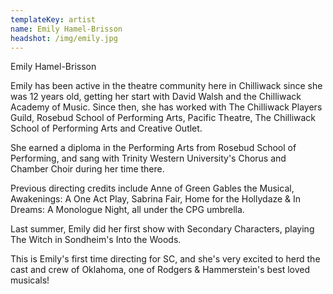 ```yaml
---
templateKey: artist
name: Emily Hamel-Brisson
headshot: /img/emily.jpg
---
```

Emily Hamel-Brisson

Emily has been active in the theatre community here in Chilliwack since she was 12 years old, getting her start with David Walsh and the Chilliwack Academy of Music. Since then, she has worked with The Chilliwack Players Guild, Rosebud School of Performing Arts, Pacific Theatre, The Chilliwack School of Performing Arts and Creative Outlet.

She earned a diploma in the Performing Arts from Rosebud School of Performing, and sang with Trinity Western University's Chorus and Chamber Choir during her time there.

Previous directing credits include Anne of Green Gables the Musical, Awakenings: A One Act Play, Sabrina Fair, Home for the Hollydaze & In Dreams: A Monologue Night, all under the CPG umbrella.

Last summer, Emily did her first show with Secondary Characters, playing The Witch in Sondheim's Into the Woods. 

This is Emily's first time directing for SC, and she's very excited to herd the cast and crew of Oklahoma, one of Rodgers & Hammerstein's best loved musicals!
